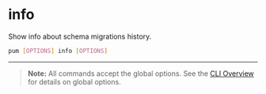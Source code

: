 # info

Show info about schema migrations history.

```sh
pum [OPTIONS] info [OPTIONS]
```

---

> **Note:**
> All commands accept the global options. See the [CLI Overview](../cli.md) for details on global options.
